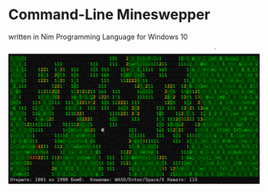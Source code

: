 # Command-Line Mineswepper
written in Nim Programming Language for Windows 10

![Screenshot](screenshot.png "Game Screenshot")